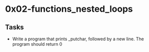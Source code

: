 # 0x02-functions_nested_loops

## Tasks 
* Write a program that prints _putchar, followed by a new line.
The program should return 0
